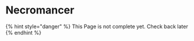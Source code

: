# Necromancer

{% hint style="danger" %}
This Page is not complete yet. Check back later
{% endhint %}

